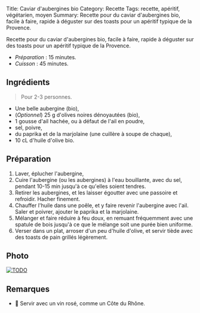 Title: Caviar d'aubergines bio
Category: Recette
Tags: recette, apéritif, végétarien, moyen
Summary: Recette pour du caviar d'aubergines bio, facile à faire, rapide à déguster sur des toasts pour un apéritif typique de la Provence.

Recette pour du caviar d'aubergines bio, facile à faire, rapide à déguster sur des toasts pour un apéritif typique de la Provence.

- *Préparation* : 15 minutes.
- *Cuisson* : 45 minutes.

## Ingrédients
> Pour 2-3 personnes.

- Une belle aubergine (bio),
- (*Optionnel*) 25 g d'olives noires dénoyautées (bio),
- 1 gousse d'ail hachée, ou à défaut de l'ail en poudre,
- sel, poivre,
- du paprika et de la marjolaine (une cuillère à soupe de chaque),
- 10 cL d'huile d'olive bio.

## Préparation
1. Laver, éplucher l'aubergine,
2. Cuire l'aubergine (ou les aubergines) à l'eau bouillante, avec du sel, pendant 10-15 min jusqu'à ce qu'elles soient tendres.
3. Retirer les aubergines, et les laisser égoutter avec une passoire et refroidir. Hacher finement.
4. Chauffer l'huile dans une poêle, et y faire revenir l'aubergine avec l'ail. Saler et poivrer, ajouter le paprika et la marjolaine.
5. Mélanger et faire réduire à feu doux, en remuant fréquemment avec une spatule de bois jusqu'à ce que le mélange soit une purée bien uniforme.
6. Verser dans un plat, arroser d'un peu d'huile d'olive, et servir tiède avec des toasts de pain grillés légèrement.

## Photo
[![TODO]({filename}images/blank.png)](#)

## Remarques
- :wine_glass: Servir avec un vin rosé, comme un Côte du Rhône.
